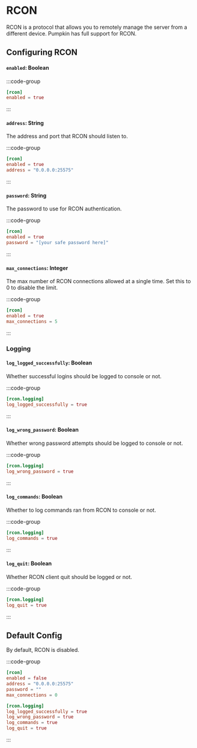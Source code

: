 # RCON
RCON is a protocol that allows you to remotely manage the server from a different device. Pumpkin has full support for RCON.

## Configuring RCON

#### `enabled`: Boolean

:::code-group
```toml [features.toml] {2}
[rcon]
enabled = true
```
:::

#### `address`: String
The address and port that RCON should listen to.

:::code-group
```toml [features.toml] {3}
[rcon]
enabled = true
address = "0.0.0.0:25575"
```
:::

#### `password`: String
The password to use for RCON authentication.

:::code-group
```toml [features.toml] {3}
[rcon]
enabled = true
password = "[your safe password here]"
```
:::

#### `max_connections`: Integer
The max number of RCON connections allowed at a single time. Set this to 0 to disable the limit.

:::code-group
```toml [features.toml] {3}
[rcon]
enabled = true
max_connections = 5
```
:::

### Logging
#### `log_logged_successfully`: Boolean
Whether successful logins should be logged to console or not.

:::code-group
```toml [features.toml] {2}
[rcon.logging]
log_logged_successfully = true
```
:::

#### `log_wrong_password`: Boolean
Whether wrong password attempts should be logged to console or not.

:::code-group
```toml [features.toml] {2}
[rcon.logging]
log_wrong_password = true
```
:::

#### `log_commands`: Boolean
Whether to log commands ran from RCON to console or not.

:::code-group
```toml [features.toml] {2}
[rcon.logging]
log_commands = true
```
:::

#### `log_quit`: Boolean
Whether RCON client quit should be logged or not.

:::code-group
```toml [features.toml] {2}
[rcon.logging]
log_quit = true
```
:::

## Default Config
By default, RCON is disabled.

:::code-group
```toml [features.toml]
[rcon]
enabled = false
address = "0.0.0.0:25575"
password = ""
max_connections = 0

[rcon.logging]
log_logged_successfully = true
log_wrong_password = true
log_commands = true
log_quit = true
```
:::
